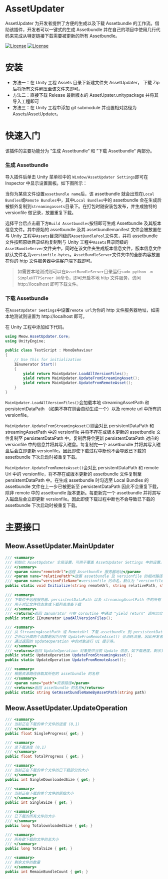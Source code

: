 # AssetUpdater

AssetUpdater 为开发者提供了方便的生成以及下载 Assetbundle 的工作流。借助该插件，开发者可以一键式的生成 Assetbundle 并在自己的项目中使用几行代码来完成从特定链接下载需要被更新的所有 Assetbundle。

[![License](https://img.shields.io/badge/license-MIT-green.svg)](https://github.com/sNaticY/AssetUpdater-Core/blob/master/LICENSE)
[![License](https://img.shields.io/badge/pre--release-v0.9-orange.svg)](https://github.com/sNaticY/AssetUpdater-Core/releases)

# 安装

* 方法一：在 Unity 工程 Assets 目录下新建文件夹 AssetUpdater， 下载 Zip 后将所有文件解压至该文件夹即可。
* 方法二：直接下载 Release 最新版本的 AssetUpater.unitypackage 并将其导入工程即可
* 方法三：在 Unity 工程中添加 git submodule 并设置相对路径为 Assets/AssetUpdater。

# 快速入门

该插件的主要功能分为 ”生成 Assetbundle“ 和 ”下载 Assetbundle“ 两部分。

### 生成 Assetbundle

导入插件后单击 Unity 菜单栏中的 `Window/AssetUpdater Settings`即可在 Inspector 中显示设置面板。如下图所示：

当你为某些文件设置`assetbundle name`后，该 assetbundle 就会出现在`Local Bundles`或`Remote Bundles`中，其中`Local Bundles`中的 assetbundle 会在生成后被额外复制到`streamingassets`目录下。在打包时随安装包发布，并生成独特的 versionfile 做记录，放置重复下载。

选择平台后点击最下方`Build Assetbundles`按钮即可生成 Assetbundle 及其版本信息文件。其中原始的 assetbundle 及其 assetbundlemanifest 文件会被放置在与 Unity 工程中`Assets`目录同级的`AssetBundlePool`文件夹，并将 assetbundle 文件按照原始目录结构复制到与 Unity 工程中`Assets`目录同级的`AssetBundleServer`文件夹中，同时在该文件夹生成版本信息文件，版本信息文件默认文件名为`versionfile.bytes`。`AssetBundleServer`文件夹中的全部内容放置在你的 http 文件服务器中供客户端下载即可。

> 如需要本地测试则可以在`AssetBundleServer`目录运行`sudo python -m SimpleHTTPServer 80`命令，即可开启本地 http 文件服务，访问 http://localhost 即可下载文件。

### 下载 Assetbundle

在`AssetUpdater Seetings`中设置`remote url`为你的 http 文件服务器地址，如需本地测试则设置为 http://localhost 即可。

在 Unity 工程中添加如下代码。

```csharp
using Meow.AssetUpdater.Core;
using UnityEngine;

public class TestScript : MonoBehaviour
{
	// Use this for initialization
	IEnumerator Start()
	{
		yield return MainUpdater.LoadAllVersionFiles();
		yield return MainUpdater.UpdateFromStreamingAsset();
		yield return MainUpdater.UpdateFromRemoteAsset();
	}	
}
```

`MainUpdater.LoadAllVersionFiles()`会加载本地 streamingAssetPath 和 persistentDataPath （如果不存在则会自动生成一个）以及 remote url 中所有的 versionfile。

`MainUpdater.UpdateFromStreamingAsset()`则会对比 persistentDataPath 和 streamingAssetPath 中的 versionfile 并将不存在或版本更新的 assetbundle 文件复制至 persistentDataPath 中。复制后将会更新 persistentDataPath 对应的 versionfile 中的信息并将其写入磁盘。每复制完一个 assetbundle 并将其写入磁盘后会立即更新 versionfile。因此即使下载过程中断也不会导致已下载的 assetbundle 下次启动时被重复下载。

`MainUpdater.UpdateFromRemoteAsset()`会对比 persistentDataPath 和 remote Url 中的 versionfile，将不存在或版本更新的 assetbundle 文件复制至 persistentDataPath 中。在生成 assetbundle 时勾选至 Local Bundles 的 assetbundle 文件在上一步已被更新至 persistentDataPath 因此不会重复下载，除非 remote 中的 assetbundle 版本更新。每更新完一个 assetbundle 并将其写入磁盘后会立即更新 versionfile。因此即使下载过程中断也不会导致已下载的 assetbundle 下次启动时被重复下载。

# 主要接口

## Meow.AssetUpdater.MainUpdater

```csharp
/// <summary>
/// 初始化 AssetUpdater 全局设置，可用于覆盖 AssetUpdater Settings 中的设置。
/// </summary>
/// <param name="remoteUrl">远程 Assetbundle 服务器地址</param>
/// <param name="relativePath">放置 assetbundle 及 versionfile 的相对路径</param>
/// <param name="versionFileName">versionfile 的命名，默认为 "versionfile.bytes"</param>
public static void Initialize(string remoteUrl, string relativePath, string versionFileName);
  
/// <summary>
/// 下载位于远程服务器、persistentDataPath 以及 streamingAssetPath 中的所有 versionfile，
/// 用于对比文件状态生成下载列表准备下载
/// </summary>
/// <returns>返回 IEnumrator 可在 coroutine 中通过 "yield return" 调用以实现异步操作</returns>
public static IEnumerator LoadAllVersionFiles();

/// <summary>
/// 从 StreamingAssetPath 或 RemoteUrl 下载 assetbundle 到 persistentDataPath，
/// 之所以分成两个函数是因为只有 UpdateFromRemoteAsset() 会消耗流量。因此开发者可以考虑
/// 通过返回的 UpdateOperation 中的对象进行 UI 提示等。
/// </summary>
/// <returns>返回 UpdateOperation 对象提供当前 Update 信息，如下载进度，剩余文件大小等</returns>
public static UpdateOperation UpdateFromStreamingAsset();
public static UpdateOperation UpdateFromRemoteAsset();

/// <summary>
/// 根据资源路径获取其所在的 assetbundle 的名称
/// </summary>
/// <param name="path">资源路径</param>
/// <returns>返回 assetbundle 的名称</returns>
public static string GetAssetbundleNameByAssetPath(string path)
```

## Meow.AssetUpdater.UpdateOperation

```csharp
/// <summary>
/// 当前正在下载的单个文件的进度 (0,1)
/// </summary>
public float SingleProgress{ get; }

/// <summary>
/// 总下载进度 (0,1)
/// </summary>
public float TotalProgress { get; }

/// <summary>
/// 当前正在下载的单个文件的已下载部分的大小
/// </summary>
public int SingleDownloadedSize { get; }

/// <summary>
/// 当前正在下载的单个文件的原始大小
/// </summary>
public int SingleSize { get; }

/// <summary>
/// 已下载的所有文件的大小
/// </summary>
public long TotalownloadedSize { get; }

/// <summary>
/// 所有欲下载的文件的总大小
/// </summary>
public long TotalSize { get; }

/// <summary>
/// 剩余文件的数量
/// </summary>
public int RemainBundleCount { get; }
```

# 